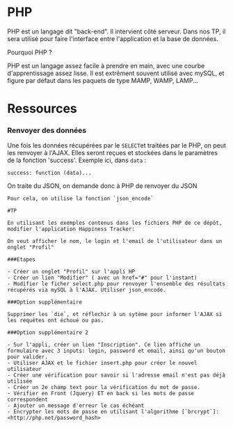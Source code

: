 # PHP

PHP est un langage dit "back-end". Il intervient côté serveur.
Dans nos TP, il sera utilisé pour faire l'interface entre l'application et la base de données.

Pourquoi PHP ?

PHP est un langage assez facile à prendre en main, avec une courbe d'apprentissage assez lisse. Il est extrêment souvent utilisé avec mySQL, et figure par défaut dans les paquets de type MAMP, WAMP, LAMP...

# Ressources

[Code Academy]: <https://www.codecademy.com/fr/learn/php>
[Open Classrooms]: <https://openclassrooms.com/courses/concevez-votre-site-web-avec-php-et-mysql>

### Renvoyer des données

Une fois les données récupérées par le `SELECT`et traitées par le PHP, on peut les renvoyer à l'AJAX. Elles seront reçues et stockées dans le paramètres de la fonction 'success'. Exemple ici, dans `data` :

`success: function (data)...`

On traite du JSON, on demande donc à PHP de renvoyer du JSON

```
Pour cela, on utilise la fonction `json_encode`

#TP

En utilisant les exemples contenus dans les fichiers PHP de ce dépôt, modifier l'application Happiness Tracker:

On veut afficher le nom, le login et l'email de l'utilisateur dans un onglet "Profil"

###Etapes

- Créer un onglet "Profil" sur l'appli HP
- Créer un lien "Modifier" ( avec un href="#" pour l'instant)
- Modifier le ficher select.php pour renvoyer l'ensemble des résultats récupérés via mySQL à l'AJAX. Utiliser json_encode.

###Option supplémentaire

Supprimer les `die`, et réflechir à un sytème pour informer l'AJAX si les requêtes ont échoué ou pas.

###Option supplémentaire 2

- Sur l'appli, créer un lien "Inscription". Ce lien affiche un formulaire avec 3 inputs: login, password et email, ainsi qu'un bouton pour valider.
- Utiliser AJAX et le fichier insert.php pour créer le nouvel utilisateur
- Créer une vérification pour savoir si l'adresse email n'est pas déjà utilisée
- Créer un 2e champ text pour la vérification du mot de passe.
- Vérifier en Front (Jquery) ET en back si les mots de passe correspondent
- Ajouter un message d'erreur le cas échéant
- Encrypter les mots de passe en utilisant l'algorithme [`brcrypt`]: <http://php.net/password_hash>